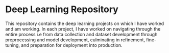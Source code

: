 # Deep Learning Repository
This repository contains the deep learning projects on which I have worked and am working. In each project, I have worked on navigating through the entire process i.e from data collection and dataset development through preprocessing and model development, culminating in refinement, fine-tuning, and preparation for deployment into production.
